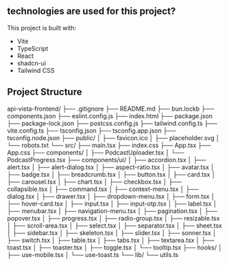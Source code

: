 
## technologies are used for this project?

This project is built with:

- Vite
- TypeScript
- React
- shadcn-ui
- Tailwind CSS


##  Project Structure

api-vista-frontend/
├── .gitignore
├── README.md
├── bun.lockb
├── components.json
├── eslint.config.js
├── index.html
├── package.json
├── package-lock.json
├── postcss.config.js
├── tailwind.config.ts
├── vite.config.ts
├── tsconfig.json
├── tsconfig.app.json
├── tsconfig.node.json
├── public/
│   ├── favicon.ico
│   ├── placeholder.svg
│   └── robots.txt
└── src/
    ├── main.tsx
    ├── index.css
    ├── App.tsx
    ├── App.css
    ├── components/
    │   ├── PodcastUploader.tsx
    │   └── PodcastProgress.tsx
    ├── components/ui/
    │   ├── accordion.tsx
    │   ├── alert.tsx
    │   ├── alert-dialog.tsx
    │   ├── aspect-ratio.tsx
    │   ├── avatar.tsx
    │   ├── badge.tsx
    │   ├── breadcrumb.tsx
    │   ├── button.tsx
    │   ├── card.tsx
    │   ├── carousel.tsx
    │   ├── chart.tsx
    │   ├── checkbox.tsx
    │   ├── collapsible.tsx
    │   ├── command.tsx
    │   ├── context-menu.tsx
    │   ├── dialog.tsx
    │   ├── drawer.tsx
    │   ├── dropdown-menu.tsx
    │   ├── form.tsx
    │   ├── hover-card.tsx
    │   ├── input.tsx
    │   ├── input-otp.tsx
    │   ├── label.tsx
    │   ├── menubar.tsx
    │   ├── navigation-menu.tsx
    │   ├── pagination.tsx
    │   ├── popover.tsx
    │   ├── progress.tsx
    │   ├── radio-group.tsx
    │   ├── resizable.tsx
    │   ├── scroll-area.tsx
    │   ├── select.tsx
    │   ├── separator.tsx
    │   ├── sheet.tsx
    │   ├── sidebar.tsx
    │   ├── skeleton.tsx
    │   ├── slider.tsx
    │   ├── sonn﻿er.tsx
    │   ├── switch.tsx
    │   ├── table.tsx
    │   ├── tabs.tsx
    │   ├── textarea.tsx
    │   ├── toast.tsx
    │   ├── toaster.tsx
    │   ├── toggle.tsx
    │   └── tooltip.tsx
    ├── hooks/
    │   ├── use-mobile.tsx
    │   └── use-toast.ts
    └── lib/
        └── utils.ts
